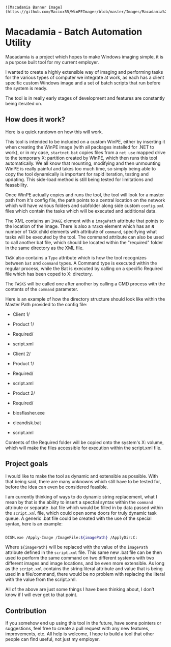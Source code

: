 ```
![Macadamia Banner Image](https://github.com/Maciox55/WinPEImager/blob/master/Images/Macadamia%20Banner.png)
```

# Macadamia - Batch Automation Utility

Macadamia is a project which hopes to make Windows imaging simple, it is a purpose built tool for my current employer.

  

I wanted to create a highly extensible way of imaging and performing tasks for the various types of computer we integrate at work, as each has a client specific custom Windows image and a set of batch scripts that run before the system is ready.

  

The tool is in really early stages of development and features are constantly being iterated on.

  

## How does it work?

  
  

Here is a quick rundown on how this will work.

  

This tool is intended to be included on a custom WinPE, either by inserting it when creating the WinPE image (with all packages installed for .NET to work), or in my case, `startnet.bat` copies files from a `net use` mapped drive to the temporary X: partition created by WinPE, which then runs this tool automatically. We all know that mounting, modifying and then unmounting WinPE is really painful and takes too much time, so simply being able to copy the tool dynamically is important for rapid iteration, testing and updating. This side-load method is still being tested for limitations and feasability.

  

Once WinPE actually copies and runs the tool, the tool will look for a master path from it's config file, the path points to a central location on the network which will have various folders and subfolder along side custom `config.xml` files which contain the tasks which will be executed and additional data.

  

The XML contains an `IMAGE` element with a `imagePath` attribute that points to the location of the image. There is also a `TASKS` element which has an ***n*** number of `TASK` child elements with attribute of `command`, specifying what tasks will be executed by the tool. The command attribute can also be used to call another bat file, which should be located within the "required" folder in the same directory as the XML file.

  

`TASK` also contains a `Type` attribute which is how the tool recognizes between `bat` and `command` types. A Command type is executed within the regular process, while the Bat is executed by calling on a specific Required file which has been coped to X: directory.

  

The `TASKS` will be called one after another by calling a CMD process with the contents of the `command` parameter.

  

Here is an example of how the directory structure should look like within the Master Path provided to the config file:

* Client 1/

* Product 1/

* Required/

* script.xml

* Client 2/

* Product 1/

* Required/

* script.xml

* Product 2/

* Required/

* biosflasher.exe

* cleandisk.bat

* script.xml

  

Contents of the Required folder will be copied onto the system's X: volume, which will make the files accessible for execution within the script.xml file.

  

## Project goals

  

I would like to make the tool as dynamic and extensible as possible. With that being said, there are many unknowns which still have to be tested for, before the idea can even be considered feasible.

  

I am currently thinking of ways to do dynamic string replacement, what I mean by that is the ability to insert a spectial syntax within the `command` attribute or separate .bat file which would be filled in by data passed within the `script.xml` file, which could open some doors for truly dynamic task queue. A generic .bat file could be created with the use of the special syntax, here is an example:

```bash

DISM.exe /Apply-Image /ImageFile:${imagePath} /ApplyDir:C:

```

Where `${imagePath}` will be replaced with the value of the `imagePath` attribute defined in the `script.xml` file. This same new .bat file can be then used to perform the same command on two different systems with two different images and image locations, and be even more extensible. As long as the `script.xml` contains the string literal attribute and value that is being used in a file/command, there would be no problem with replacing the literal with the value from the script.xml.

  

All of the above are just some things I have been thinking about, I don't know if I will ever get to that point.

  

## Contribution

If you somehow end up using this tool in the future, have some pointers or suggestions, feel free to create a pull request with any new features, improvements, etc. All help is welcome, I hope to build a tool that other people can find useful, not just my employer.
